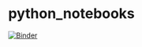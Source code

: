 # python_notebooks
[![Binder](https://mybinder.org/badge_logo.svg)](https://mybinder.org/v2/gh/alexandrelacombeLO/python_notebooks/HEAD)

